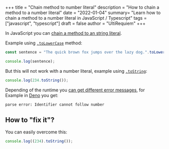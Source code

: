 +++
title = "Chain method to number literal"
description = "How to chain a method to a number literal"
date = "2022-01-04"
summary= "Learn how to chain a method to a number literal in JavaScript / Typescript"
tags = ["javascript", "typescript"]
draft = false 
author = "UltiRequiem"
+++

In JavaScript you can
[chain a method to an string literal](https://developer.mozilla.org/en-US/docs/Web/JavaScript/Reference/Global_Objects/String#instance_methods).

Example using
[`.toLowerCase`](https://developer.mozilla.org/en-US/docs/Web/JavaScript/Reference/Global_Objects/String/toLowerCase)
method:

```javascript
const sentence = "The quick brown fox jumps over the lazy dog.".toLowerCase();

console.log(sentence);
```

But this will not work with a number literal, example using [`.toString`](https://developer.mozilla.org/en-US/docs/Web/JavaScript/Reference/Global_Objects/Number/toString):

```javascript
console.log(234.toString());
```

Depending of the runtime you
[can get different error messages](https://developer.mozilla.org/en-US/docs/Web/JavaScript/Reference/Errors/Identifier_after_number#message),
for Example in [Deno](http://deno.land) you get:

```
parse error: Identifier cannot follow number
```

## How to "fix it"?

You can easily overcome this:

```javascript
console.log((234).toString());
```
